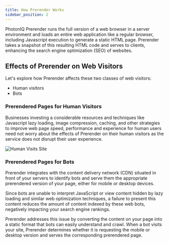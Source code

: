 ```yaml
---
title: How Prerender Works
sidebar_position: 2
---
```


PhotonIQ Prerender runs the full version of a web browser in a server environment and loads an entire web application like a regular browser, including Javascript execution to generate a static HTML page. Prerender takes a snapshot of this resulting HTML code and serves to clients, enhancing the search engine optimization (SEO) of websites. 

## Effects of Prerender on Web Visitors 

Let's explore how Prerender affects these two classes of web visitors:
 
- Human visitors
- Bots

### Prerendered Pages for Human Visitors

Businesses investing a considerable resources and techniques like Javascript lazy loading, image compression, caching, and other strategies to improve web page speed, performance and experience for human users need not worry about the effects of Prerender on their human visitors as the service does not disrupt their user experience. 

![Human Visits Site](/img/photoniq/prerendering/human-visits-site.png)

### Prerendered Pages for Bots

Prerender integrates with the content delivery network (CDN) situated in front of your servers to identify bots and serve them the appropriate prerendered version of your page, either for mobile or desktop devices.

Since bots are unable to interpret JavaScript or view content hidden by lazy loading and similar web optimization techniques, a failure to present this content reduces the amount of content indexed by these web bots, negatively impacting your search engine rankings. 

Prerender addresses this issue by converting the content on your page into a static format that bots can easily understand and crawl.
When a bot visits your site, Prerender determines whether it is requesting the mobile or desktop version and serves the corresponding prerendered page.

